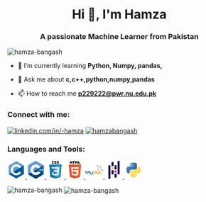 <h1 align="center">Hi 👋, I'm Hamza</h1>
<h3 align="center">A passionate Machine Learner from Pakistan</h3>

<p align="left"> <img src="https://komarev.com/ghpvc/?username=hamza-bangash&label=Profile%20views&color=0e75b6&style=flat" alt="hamza-bangash" /> </p>

- 🌱 I’m currently learning **Python, Numpy, pandas,**

- 💬 Ask me about **c,c++,python,numpy,pandas**

- 📫 How to reach me **p229222@pwr.nu.edu.pk**

<h3 align="left">Connect with me:</h3>
<p align="left">
<a href="https://linkedin.com/in/linkedin.com/in/-hamza" target="blank"><img align="center" src="https://raw.githubusercontent.com/rahuldkjain/github-profile-readme-generator/master/src/images/icons/Social/linked-in-alt.svg" alt="linkedin.com/in/-hamza" height="30" width="40" /></a>
<a href="https://kaggle.com/hamzabangash" target="blank"><img align="center" src="https://raw.githubusercontent.com/rahuldkjain/github-profile-readme-generator/master/src/images/icons/Social/kaggle.svg" alt="hamzabangash" height="30" width="40" /></a>
</p>

<h3 align="left">Languages and Tools:</h3>
<p align="left"> <a href="https://www.cprogramming.com/" target="_blank" rel="noreferrer"> <img src="https://raw.githubusercontent.com/devicons/devicon/master/icons/c/c-original.svg" alt="c" width="40" height="40"/> </a> <a href="https://www.w3schools.com/cpp/" target="_blank" rel="noreferrer"> <img src="https://raw.githubusercontent.com/devicons/devicon/master/icons/cplusplus/cplusplus-original.svg" alt="cplusplus" width="40" height="40"/> </a> <a href="https://www.w3schools.com/css/" target="_blank" rel="noreferrer"> <img src="https://raw.githubusercontent.com/devicons/devicon/master/icons/css3/css3-original-wordmark.svg" alt="css3" width="40" height="40"/> </a> <a href="https://www.w3.org/html/" target="_blank" rel="noreferrer"> <img src="https://raw.githubusercontent.com/devicons/devicon/master/icons/html5/html5-original-wordmark.svg" alt="html5" width="40" height="40"/> </a> <a href="https://www.mysql.com/" target="_blank" rel="noreferrer"> <img src="https://raw.githubusercontent.com/devicons/devicon/master/icons/mysql/mysql-original-wordmark.svg" alt="mysql" width="40" height="40"/> </a> <a href="https://pandas.pydata.org/" target="_blank" rel="noreferrer"> <img src="https://raw.githubusercontent.com/devicons/devicon/2ae2a900d2f041da66e950e4d48052658d850630/icons/pandas/pandas-original.svg" alt="pandas" width="40" height="40"/> </a> <a href="https://www.python.org" target="_blank" rel="noreferrer"> <img src="https://raw.githubusercontent.com/devicons/devicon/master/icons/python/python-original.svg" alt="python" width="40" height="40"/> </a> </p>

<p><img align="left" src="https://github-readme-stats.vercel.app/api/top-langs?username=hamza-bangash&show_icons=true&locale=en&layout=compact" alt="hamza-bangash" /></p>

<p>&nbsp;<img align="center" src="https://github-readme-stats.vercel.app/api?username=hamza-bangash&show_icons=true&locale=en" alt="hamza-bangash" /></p>
